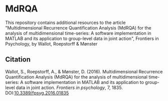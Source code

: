 # MdRQA
This repository contains additional resources to the article "Multidimensional Recurrence Quantification Analysis (MdRQA) for the analysis of multidimensional time-series: A software implementation in MATLAB and its application to group-level data in joint action", Frontiers in Psychology, by Wallot, Roepstorff &amp; Mønster

## Citation
Wallot, S., Roepstorff, A., & Mønster, D. (2016). Multidimensional Recurrence Quantification Analysis (MdRQA) for the analysis of multidimensional time-series: A software implementation in MATLAB and its application to group-level data in joint action. *Frontiers in psychology*, 7, 1835. DOI:[10.3389/fpsyg.2016.01835](https://doi.org/10.3389/fpsyg.2016.01835)
